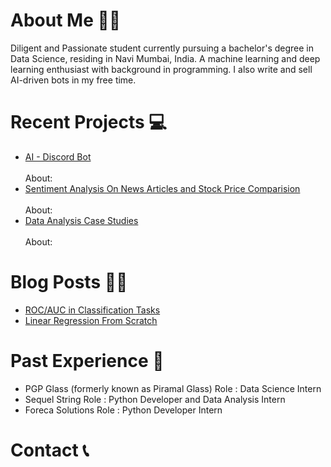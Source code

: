   
<h1>About Me 🤚🏼</h1>
Diligent and Passionate student currently pursuing
a bachelor's degree in Data Science, residing in 
Navi Mumbai, India. A machine learning and deep learning enthusiast
with background in programming. I also write and
sell AI-driven bots in my free time. 

<h1>Recent Projects 💻</h1>
<ul>
  <li> <a href=https://github.com/aaryanshsahay/discord_bot>AI - Discord Bot</a> <br><br>About:</li>
  <li> <a href=https://github.com/aaryanshsahay/oil_stock_model>Sentiment Analysis On News Articles and Stock Price Comparision </a><br><br>About:</li>
  <li> <a href=https://github.com/aaryanshsahay/data_analysis>Data Analysis Case Studies</a><br><br>About:</li>
</ul>

<h1>Blog Posts ✍🏼</h1>
<ul>
  <li> <a href=https://python.plainenglish.io/roc-auc-in-machine-learning-d70d4308f636>ROC/AUC in Classification Tasks</a> </li>
  <li> <a href=https://aaryansh-sahay.medium.com/linear-regression-from-scratch-f5b9d6280191>Linear Regression From Scratch </a> </li>
</ul>

<h1>Past Experience 🔁</h1>
<ul>
  <li> PGP Glass (formerly known as Piramal Glass) Role : Data Science Intern</li>
  <li> Sequel String Role : Python Developer and Data Analysis Intern</li>
  <li> Foreca Solutions Role : Python Developer Intern</li>
</ul>


<h1>Contact 📞</h1>
